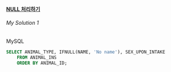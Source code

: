 #### [NULL 처리하기](https://programmers.co.kr/learn/courses/30/lessons/59410)


###### My Solution 1

MySQL
```sql
SELECT ANIMAL_TYPE, IFNULL(NAME, 'No name'), SEX_UPON_INTAKE
    FROM ANIMAL_INS
    ORDER BY ANIMAL_ID;
```
